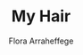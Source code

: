 ---
title: My Hair
author: Flora Arraheffege
photo_url: "/portraits/Flo.jpg"
audio_url: "/audio/Flo.mp3"
---